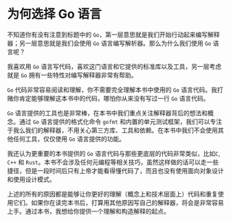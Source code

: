 # 为何选择 Go 语言

不知道你有没有注意到标题中的 `Go`，第一层意思就是我们开始行动起来编写解释器；另一层意思就是我们会使用 `Go` 语言编写解析器。那么为什么我们使用 `Go` 语言呢？

我喜欢用 `Go` 语言写代码，喜欢这门语言和它提供的标准库以及工具，另一层考虑就是 `Go` 拥有一些特性对编写解释器非常有帮助。

`Go` 代码非常容易阅读和理解，你不需要完全理解本书中使用的 `Go` 语言代码。我打赌你肯定能够理解这本书中的代码，哪怕你从来没有写过一行 `Go` 语言代码。

`Go` 语言提供的工具也是非常棒，在本书中我们重点关注解释器背后的想法和概念。通过 `Go` 语言提供的格式化命令 `gofmt` 和内置的单元测试框架，我们可以专注于我么我们的解释器，不用关心第三方库、工具和依赖。在本书中我们不会使用其他任何工具，仅仅使用 `Go` 语言提供的功能。

我还认为更重要的本书提供的 `Go` 语言代码与那些更底层的代码非常类似，比如`C`, `C++` 和 `Rust`。本书不会涉及任何元编程等相关技巧，虽然这样做的话可以走一些捷径，但是一段时间后只有上帝才能看得懂代码了，而且也没有使用面向对象设计和使用设计模式。

上述的所有的原因都是能够让你更好的理解（概念上和技术层面上）代码和重复使用它们。如果你在读完本书后，打算用其他原因写自己的解释器，将会是非常容易上手。通过本书，我想给你提供一个理解和构造解释的起点。
